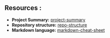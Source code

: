 ## Resources :

- **Project Summary:** [project-summary](https://docs.google.com/document/d/1YAl3sZNq6cKijI1Tqoyvb0WHwBuC5wPnEv6cATV0kPE/edit?usp=sharing)
- **Repository structure:** [repo-structure](https://webexpe.com/blog/folder-structure-for-web-development/)
- **Markdown language:** [markdown-cheat-sheet](https://www.markdownguide.org/cheat-sheet/)
